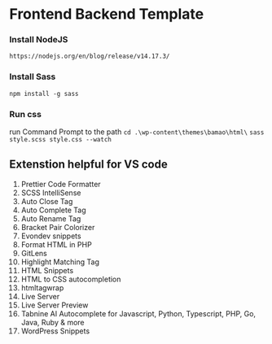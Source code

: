 # Frontend Backend Template

### Install NodeJS

`https://nodejs.org/en/blog/release/v14.17.3/`

### Install Sass

`npm install -g sass`

### Run css
run Command Prompt to the path
`cd .\wp-content\themes\bamao\html\`
`sass style.scss style.css --watch`

## Extenstion helpful for VS code  ###

1. Prettier Code Formatter
2. SCSS IntelliSense
3. Auto Close Tag
4. Auto Complete Tag
5. Auto Rename Tag
6. Bracket Pair Colorizer
7. Evondev snippets
8. Format HTML in PHP
9. GitLens
10. Highlight Matching Tag
11. HTML Snippets
12. HTML to CSS autocompletion
13. htmltagwrap 
14. Live Server
15. Live Server Preview
16. Tabnine AI Autocomplete for Javascript, Python, Typescript, PHP, Go, Java, Ruby & more
17. WordPress Snippets
